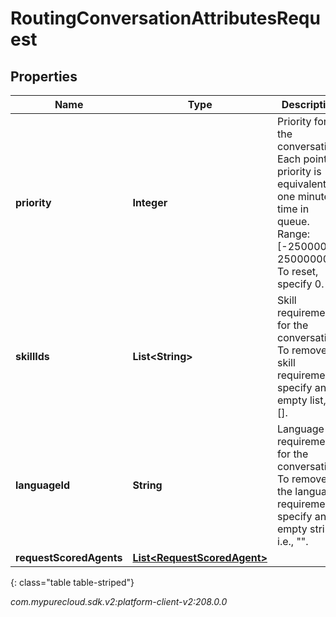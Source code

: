 # RoutingConversationAttributesRequest


## Properties

| Name | Type | Description | Notes |
| ------------ | ------------- | ------------- | ------------- |
| **priority** | **Integer** | Priority for the conversation.  Each point of priority is equivalent to one minute of time in queue.  Range:[-25000000, 25000000].  To reset, specify 0. |  [optional] |
| **skillIds** | **List&lt;String&gt;** | Skill requirements for the conversation.  To remove all skill requirements, specify an empty list, i.e. []. |  [optional] |
| **languageId** | **String** | Language requirement for the conversation.  To remove the language requirement, specify an empty string, i.e., \"\". |  [optional] |
| **requestScoredAgents** | [**List&lt;RequestScoredAgent&gt;**](RequestScoredAgent) |  |  [optional] |
{: class="table table-striped"}




_com.mypurecloud.sdk.v2:platform-client-v2:208.0.0_
